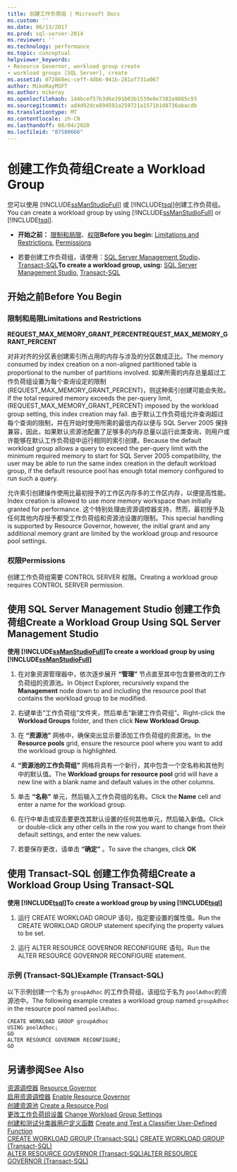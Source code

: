 ```yaml
---
title: 创建工作负荷组 | Microsoft Docs
ms.custom: ''
ms.date: 06/13/2017
ms.prod: sql-server-2014
ms.reviewer: ''
ms.technology: performance
ms.topic: conceptual
helpviewer_keywords:
- Resource Governor, workload group create
- workload groups [SQL Server], create
ms.assetid: 072868ec-ceff-4db6-941b-281af731a067
author: MikeRayMSFT
ms.author: mikeray
ms.openlocfilehash: 144bcef57b3d6e191b03b1539e9e7382a9085c93
ms.sourcegitcommit: ad4d92dce894592a259721a1571b1d8736abacdb
ms.translationtype: MT
ms.contentlocale: zh-CN
ms.lasthandoff: 08/04/2020
ms.locfileid: "87580666"
---
```

# <a name="create-a-workload-group"></a><span data-ttu-id="3f087-102">创建工作负荷组</span><span class="sxs-lookup"><span data-stu-id="3f087-102">Create a Workload Group</span></span>
  <span data-ttu-id="3f087-103">您可以使用 [!INCLUDE[ssManStudioFull](../../includes/ssmanstudiofull-md.md)] 或 [!INCLUDE[tsql](../../includes/tsql-md.md)]创建工作负荷组。</span><span class="sxs-lookup"><span data-stu-id="3f087-103">You can create a workload group by using [!INCLUDE[ssManStudioFull](../../includes/ssmanstudiofull-md.md)] or [!INCLUDE[tsql](../../includes/tsql-md.md)].</span></span>  
  
-   <span data-ttu-id="3f087-104">**开始之前：** [限制和局限](#LimitationsRestrictions)、[权限](#Permissions)</span><span class="sxs-lookup"><span data-stu-id="3f087-104">**Before you begin:**  [Limitations and Restrictions](#LimitationsRestrictions), [Permissions](#Permissions)</span></span>  
  
-   <span data-ttu-id="3f087-105">若要创建工作负荷组，请使用：[SQL Server Management Studio](#CreWGProp)、[Transact-SQL](#CreWGTSQL)</span><span class="sxs-lookup"><span data-stu-id="3f087-105">**To create a workload group, using:**  [SQL Server Management Studio](#CreWGProp), [Transact-SQL](#CreWGTSQL)</span></span>  
  
##  <a name="before-you-begin"></a><a name="BeforeYouBegin"></a> <span data-ttu-id="3f087-106">开始之前</span><span class="sxs-lookup"><span data-stu-id="3f087-106">Before You Begin</span></span>  
  
###  <a name="limitations-and-restrictions"></a><a name="LimitationsRestrictions"></a> <span data-ttu-id="3f087-107">限制和局限</span><span class="sxs-lookup"><span data-stu-id="3f087-107">Limitations and Restrictions</span></span>  
 <span data-ttu-id="3f087-108">**REQUEST_MAX_MEMORY_GRANT_PERCENT**</span><span class="sxs-lookup"><span data-stu-id="3f087-108">**REQUEST_MAX_MEMORY_GRANT_PERCENT**</span></span>  
  
 <span data-ttu-id="3f087-109">对非对齐的分区表创建索引所占用的内存与涉及的分区数成正比。</span><span class="sxs-lookup"><span data-stu-id="3f087-109">The memory consumed by index creation on a non-aligned partitioned table is proportional to the number of partitions involved.</span></span> <span data-ttu-id="3f087-110">如果所需的内存总量超过工作负荷组设置为每个查询设定的限制 (REQUEST_MAX_MEMORY_GRANT_PERCENT)，则这种索引创建可能会失败。</span><span class="sxs-lookup"><span data-stu-id="3f087-110">If the total required memory exceeds the per-query limit, (REQUEST_MAX_MEMORY_GRANT_PERCENT) imposed by the workload group setting, this index creation may fail.</span></span> <span data-ttu-id="3f087-111">由于默认工作负荷组允许查询超过每个查询的限制，并在开始时使用所需的最低内存以便与 SQL Server 2005 保持兼容，因此，如果默认资源池配置了足够多的内存总量以运行此类查询，则用户或许能够在默认工作负荷组中运行相同的索引创建。</span><span class="sxs-lookup"><span data-stu-id="3f087-111">Because the default workload group allows a query to exceed the per-query limit with the minimum required memory to start for SQL Server 2005 compatibility, the user may be able to run the same index creation in the default workload group, if the default resource pool has enough total memory configured to run such a query.</span></span>  
  
 <span data-ttu-id="3f087-112">允许索引创建操作使用比最初授予的工作区内存多的工作区内存，以便提高性能。</span><span class="sxs-lookup"><span data-stu-id="3f087-112">Index creation is allowed to use more memory workspace than initially granted for performance.</span></span> <span data-ttu-id="3f087-113">这个特别处理由资源调控器支持，然而，最初授予及任何其他内存授予都受工作负荷组和资源池设置的限制。</span><span class="sxs-lookup"><span data-stu-id="3f087-113">This special handling is supported by Resource Governor, however, the initial grant and any additional memory grant are limited by the workload group and resource pool settings.</span></span>  
  
###  <a name="permissions"></a><a name="Permissions"></a> <span data-ttu-id="3f087-114">权限</span><span class="sxs-lookup"><span data-stu-id="3f087-114">Permissions</span></span>  
 <span data-ttu-id="3f087-115">创建工作负荷组需要 CONTROL SERVER 权限。</span><span class="sxs-lookup"><span data-stu-id="3f087-115">Creating a workload group requires CONTROL SERVER permission.</span></span>  
  
##  <a name="create-a-workload-group-using-sql-server-management-studio"></a><a name="CreWGProp"></a> <span data-ttu-id="3f087-116">使用 SQL Server Management Studio 创建工作负荷组</span><span class="sxs-lookup"><span data-stu-id="3f087-116">Create a Workload Group Using SQL Server Management Studio</span></span>  
 <span data-ttu-id="3f087-117">**使用 [!INCLUDE[ssManStudioFull](../../includes/ssmanstudiofull-md.md)]**</span><span class="sxs-lookup"><span data-stu-id="3f087-117">**To create a workload group by using [!INCLUDE[ssManStudioFull](../../includes/ssmanstudiofull-md.md)]**</span></span>  
  
1.  <span data-ttu-id="3f087-118">在对象资源管理器中，依次逐步展开 **“管理”** 节点直至其中包含要修改的工作负荷组的资源池。</span><span class="sxs-lookup"><span data-stu-id="3f087-118">In Object Explorer, recursively expand the **Management** node down to and including the resource pool that contains the workload group to be modified.</span></span>  
  
2.  <span data-ttu-id="3f087-119">右键单击“工作负荷组”文件夹，然后单击“新建工作负荷组”。</span><span class="sxs-lookup"><span data-stu-id="3f087-119">Right-click the **Workload Groups** folder, and then click **New Workload Group**.</span></span>  
  
3.  <span data-ttu-id="3f087-120">在 **“资源池”** 网格中，确保突出显示要添加工作负荷组的资源池。</span><span class="sxs-lookup"><span data-stu-id="3f087-120">In the **Resource pools** grid, ensure the resource pool where you want to add the workload group is highlighted.</span></span>  
  
4.  <span data-ttu-id="3f087-121">**“资源池的工作负荷组”** 网格将具有一个新行，其中包含一个空名称和其他列中的默认值。</span><span class="sxs-lookup"><span data-stu-id="3f087-121">The **Workload groups for resource pool** grid will have a new line with a blank name and default values in the other columns.</span></span>  
  
5.  <span data-ttu-id="3f087-122">单击 **“名称”** 单元，然后输入工作负荷组的名称。</span><span class="sxs-lookup"><span data-stu-id="3f087-122">Click the **Name** cell and enter a name for the workload group.</span></span>  
  
6.  <span data-ttu-id="3f087-123">在行中单击或双击要更改其默认设置的任何其他单元，然后输入新值。</span><span class="sxs-lookup"><span data-stu-id="3f087-123">Click or double-click any other cells in the row you want to change from their default settings, and enter the new values.</span></span>  
  
7.  <span data-ttu-id="3f087-124">若要保存更改，请单击 **“确定”** 。</span><span class="sxs-lookup"><span data-stu-id="3f087-124">To save the changes, click **OK**</span></span>  
  
##  <a name="create-a-workload-group-using-transact-sql"></a><a name="CreWGTSQL"></a> <span data-ttu-id="3f087-125">使用 Transact-SQL 创建工作负荷组</span><span class="sxs-lookup"><span data-stu-id="3f087-125">Create a Workload Group Using Transact-SQL</span></span>  
 <span data-ttu-id="3f087-126">**使用 [!INCLUDE[tsql](../../includes/tsql-md.md)]**</span><span class="sxs-lookup"><span data-stu-id="3f087-126">**To create a workload group by using [!INCLUDE[tsql](../../includes/tsql-md.md)]**</span></span>  
  
1.  <span data-ttu-id="3f087-127">运行 CREATE WORKLOAD GROUP 语句，指定要设置的属性值。</span><span class="sxs-lookup"><span data-stu-id="3f087-127">Run the CREATE WORKLOAD GROUP statement specifying the property values to be set.</span></span>  
  
2.  <span data-ttu-id="3f087-128">运行 ALTER RESOURCE GOVERNOR RECONFIGURE 语句。</span><span class="sxs-lookup"><span data-stu-id="3f087-128">Run the ALTER RESOURCE GOVERNOR RECONFIGURE statement.</span></span>  
  
### <a name="example-transact-sql"></a><span data-ttu-id="3f087-129">示例 (Transact-SQL)</span><span class="sxs-lookup"><span data-stu-id="3f087-129">Example (Transact-SQL)</span></span>  
 <span data-ttu-id="3f087-130">以下示例创建一个名为 `groupAdhoc` 的工作负荷组，该组位于名为 `poolAdhoc`的资源池中。</span><span class="sxs-lookup"><span data-stu-id="3f087-130">The following example creates a workload group named `groupAdhoc` in the resource pool named `poolAdhoc`.</span></span>  
  
```  
CREATE WORKLOAD GROUP groupAdhoc  
USING poolAdhoc;  
GO  
ALTER RESOURCE GOVERNOR RECONFIGURE;  
GO  
```  
  
## <a name="see-also"></a><span data-ttu-id="3f087-131">另请参阅</span><span class="sxs-lookup"><span data-stu-id="3f087-131">See Also</span></span>  
 <span data-ttu-id="3f087-132">[资源调控器](resource-governor.md) </span><span class="sxs-lookup"><span data-stu-id="3f087-132">[Resource Governor](resource-governor.md) </span></span>  
 <span data-ttu-id="3f087-133">[启用资源调控器](enable-resource-governor.md) </span><span class="sxs-lookup"><span data-stu-id="3f087-133">[Enable Resource Governor](enable-resource-governor.md) </span></span>  
 <span data-ttu-id="3f087-134">[创建资源池](create-a-resource-pool.md) </span><span class="sxs-lookup"><span data-stu-id="3f087-134">[Create a Resource Pool](create-a-resource-pool.md) </span></span>  
 <span data-ttu-id="3f087-135">[更改工作负荷组设置](change-workload-group-settings.md) </span><span class="sxs-lookup"><span data-stu-id="3f087-135">[Change Workload Group Settings](change-workload-group-settings.md) </span></span>  
 <span data-ttu-id="3f087-136">[创建和测试分类器用户定义函数](create-and-test-a-classifier-user-defined-function.md) </span><span class="sxs-lookup"><span data-stu-id="3f087-136">[Create and Test a Classifier User-Defined Function](create-and-test-a-classifier-user-defined-function.md) </span></span>  
 <span data-ttu-id="3f087-137">[CREATE WORKLOAD GROUP (Transact-SQL)](/sql/t-sql/statements/create-workload-group-transact-sql) </span><span class="sxs-lookup"><span data-stu-id="3f087-137">[CREATE WORKLOAD GROUP &#40;Transact-SQL&#41;](/sql/t-sql/statements/create-workload-group-transact-sql) </span></span>  
 [<span data-ttu-id="3f087-138">ALTER RESOURCE GOVERNOR (Transact-SQL)</span><span class="sxs-lookup"><span data-stu-id="3f087-138">ALTER RESOURCE GOVERNOR &#40;Transact-SQL&#41;</span></span>](/sql/t-sql/statements/alter-resource-governor-transact-sql)  
  
  
